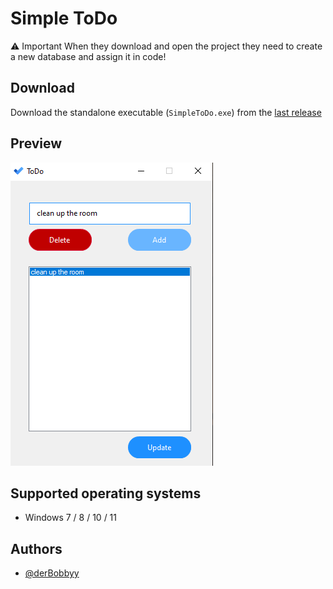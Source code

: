 
# Simple ToDo


⚠️ Important
When they download and open the project they need to create a new database and assign it in code!



## Download

Download the standalone executable (`SimpleToDo.exe`) from the [last release](https://github.com/derBobbyy/SimpleToDo/releases/tag/V.1.0.0)
## Preview

![App Screenshot](https://github.com/derBobbyy/SimpleToDo/blob/master/img/Preview2.png?raw=true)


## Supported operating systems

 - Windows 7 / 8 / 10 / 11
## Authors

- [@derBobbyy](https://github.com/derBobbyy)

